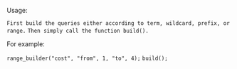 Usage: 

``First build the queries either according to term, wildcard, prefix, or range.``
``Then simply call the function build().``

For example: 

``range_builder("cost", "from", 1, "to", 4);``
``build();``


